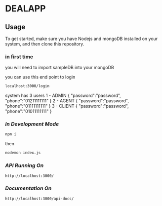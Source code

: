 # DEALAPP

## Usage
To get started, make sure you have Nodejs and mongoDB installed on your system, and then clone this repository.
### in first time
you will need to import sampleDB into your mongoDB 

you can use this end point to login 
```sh
localhost:3000/login
```
system has 3 users 
1 - ADMIN 
{
    "password":"password",
    "phone":"01211111111"
}
2 - AGENT
{
    "password":"password",
    "phone":"01111111111"
}
3 - CLIENT
{
    "password":"password",
    "phone":"01011111111"
}
### ***In Development Mode***
```sh
npm i 
```
then
```sh
nodemon index.js
```
### ***API Running On***
```sh
http://localhost:3000/
```

### ***Documentation On***
```sh
http://localhost:3000/api-docs/
```



